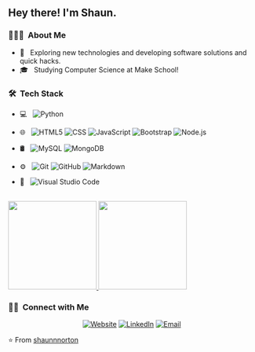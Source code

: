 <h2> Hey there! I'm Shaun.</h2>

<h3> 👨🏾‍💻 &nbsp;About Me </h3>

- 🤔 &nbsp; Exploring new technologies and developing software solutions and quick hacks.
- 🎓 &nbsp; Studying Computer Science at Make School!

<h3> 🛠 &nbsp;Tech Stack</h3>

- 💻 &nbsp;
  ![Python](https://img.shields.io/badge/-Python-333333?style=flat&logo=python)

- 🌐 &nbsp;
  ![HTML5](https://img.shields.io/badge/-HTML5-333333?style=flat&logo=HTML5)
  ![CSS](https://img.shields.io/badge/-CSS-333333?style=flat&logo=CSS3&logoColor=1572B6)
  ![JavaScript](https://img.shields.io/badge/-JavaScript-333333?style=flat&logo=javascript)
  ![Bootstrap](https://img.shields.io/badge/-Bootstrap-333333?style=flat&logo=bootstrap&logoColor=563D7C)
  ![Node.js](https://img.shields.io/badge/-Node.js-333333?style=flat&logo=node.js)
- 🛢 &nbsp;
  ![MySQL](https://img.shields.io/badge/-MySQL-333333?style=flat&logo=mysql)
  ![MongoDB](https://img.shields.io/badge/-MongoDB-333333?style=flat&logo=mongodb)
- ⚙️ &nbsp;
  ![Git](https://img.shields.io/badge/-Git-333333?style=flat&logo=git)
  ![GitHub](https://img.shields.io/badge/-GitHub-333333?style=flat&logo=github)
  ![Markdown](https://img.shields.io/badge/-Markdown-333333?style=flat&logo=markdown)
- 🔧 &nbsp;
  ![Visual Studio Code](https://img.shields.io/badge/-Visual%20Studio%20Code-333333?style=flat&logo=visual-studio-code&logoColor=007ACC)
 

<br/>

<a href="https://github.com/shaunnnorton">
  <img height="180em" src="https://github-readme-stats.vercel.app/api?username=shaunnnorton&theme=buefy&show_icons=true" />
  <img height="180em" src="https://github-readme-stats.vercel.app/api/top-langs/?username=shaunnnorton&theme=buefy&layout=compact" />
</a>

<br/>

<h3> 🤝🏻 &nbsp;Connect with Me </h3>

<p align="center">
<a href="https://www.snorton.dev/"><img alt="Website" src="https://img.shields.io/badge/Website-www.snorton.dev-blue?style=flat-square&logo=google-chrome"></a>
<a href="https://www.linkedin.com/in/shaun-norton-2731b8162/"><img alt="LinkedIn" src="https://img.shields.io/badge/LinkedIn-Shaun%20Norton-blue?style=flat-square&logo=linkedin"></a>
<a href="mailto:shaunnorton87@gmail.com"><img alt="Email" src="https://img.shields.io/badge/Email-shaunnorton87@gmail.com-blue?style=flat-square&logo=gmail"></a>
</p>

⭐️ From [shaunnnorton](https://github.com/shaunnnorton)
